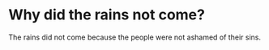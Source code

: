 # Why did the rains not come?

The rains did not come because the people were not ashamed of their sins.
